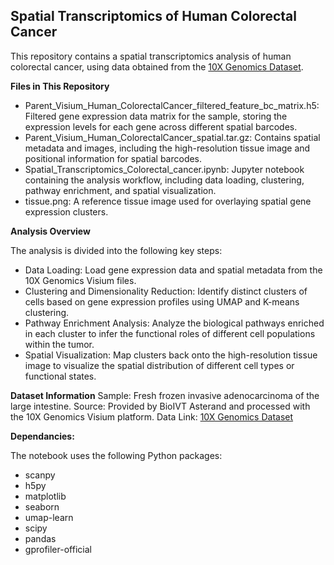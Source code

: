 
## **Spatial Transcriptomics of Human Colorectal Cancer**

This repository contains a spatial transcriptomics analysis of human colorectal cancer, using data obtained from the [10X Genomics Dataset](https://www.10xgenomics.com/datasets/human-colorectal-cancer-whole-transcriptome-analysis-1-standard-1-2-0).

**Files in This Repository**
* Parent_Visium_Human_ColorectalCancer_filtered_feature_bc_matrix.h5: Filtered gene expression data matrix for the sample, storing the expression levels for each gene across different spatial barcodes.
* Parent_Visium_Human_ColorectalCancer_spatial.tar.gz: Contains spatial metadata and images, including the high-resolution tissue image and positional information for spatial barcodes.
* Spatial_Transcriptomics_Colorectal_cancer.ipynb: Jupyter notebook containing the analysis workflow, including data loading, clustering, pathway enrichment, and spatial visualization.
* tissue.png: A reference tissue image used for overlaying spatial gene expression clusters.


**Analysis Overview**

The analysis is divided into the following key steps:

* Data Loading: Load gene expression data and spatial metadata from the 10X Genomics Visium files.
* Clustering and Dimensionality Reduction: Identify distinct clusters of cells based on gene expression profiles using UMAP and K-means clustering.
* Pathway Enrichment Analysis: Analyze the biological pathways enriched in each cluster to infer the functional roles of different cell populations within the tumor.
* Spatial Visualization: Map clusters back onto the high-resolution tissue image to visualize the spatial distribution of different cell types or functional states.


**Dataset Information**
Sample: Fresh frozen invasive adenocarcinoma of the large intestine.
Source: Provided by BioIVT Asterand and processed with the 10X Genomics Visium platform.
Data Link: [10X Genomics Dataset](https://www.10xgenomics.com/datasets/human-colorectal-cancer-whole-transcriptome-analysis-1-standard-1-2-0)

**Dependancies:**

The notebook uses the following Python packages:

* scanpy
* h5py
* matplotlib
* seaborn
* umap-learn
* scipy
* pandas
* gprofiler-official
